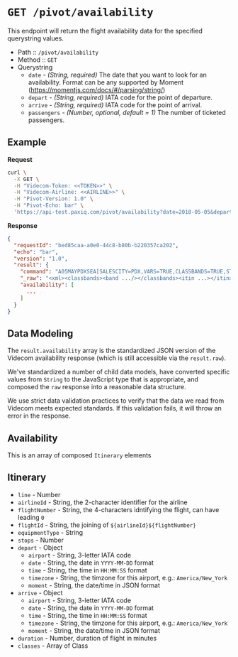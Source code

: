 # `GET /pivot/availability`

This endpoint will return the flight availability data for the specified querystring values.

- Path :: `/pivot/availability`
- Method :: `GET`
- Querystring
  - `date` - *(String, required)* The date that you want to look for an availability. Format can be any supported by Moment (https://momentjs.com/docs/#/parsing/string/)
  - `depart` - *(String, required)* IATA code for the point of departure.
  - `arrive` - *(String, required)* IATA code for the point of arrival.
  - `passengers` - *(Number, optional, default = 1)* The number of ticketed passengers.

## Example

**Request**
```bash
curl \
  -X GET \
  -H "Videcom-Token: <<TOKEN>>" \
  -H "Videcom-Airline: <<AIRLINE>>" \
  -H "Pivot-Version: 1.0" \
  -H "Pivot-Echo: bar" \
  'https://api-test.paxiq.com/pivot/availability?date=2018-05-05&depart=pdx&arrive=sea'
```

**Response**
```json
{
  "requestId": "bed85caa-a0e0-44c8-b80b-b220357ca202",
  "echo": "bar",
  "version": "1.0",
  "result": {
    "command": "A05MAYPDXSEA[SALESCITY=PDX,VARS=TRUE,CLASSBANDS=TRUE,STARTCITY=PDX,SINGLESEG=S,FGNOAV=TRUE,QTYSEATS=1]",
    "_raw": "<xml><classbands><band .../></classbands><itin ...></itin><cal><day .../></cal></xml>",
    "availability": [
      ...
    ]
  }
}
```

## Data Modeling

The `result.availability` array is the standardized JSON version of the Videcom availability response (which is still accessible via the `result.raw`).

We've standardized a number of child data models, have converted specific values from `String` to the JavaScript type that is appropriate, and composed the `raw` response into a reasonable data structure.

We use strict data validation practices to verify that the data we read from Videcom meets expected standards. If this validation fails, it will throw an error in the response.

## Availability

This is an array of composed `Itinerary` elements

## Itinerary

- `line` - Number
- `airlineId` - String, the 2-character identifier for the airline
- `flightNumber` - String, the 4-characters idntifying the flight, can have leading `0`
- `flightId` - String, the joining of `${airlineId}${flightNumber}`
- `equipmentType` - String
- `stops` - Number
- `depart` - Object
  - `airport` - String, 3-letter IATA code
  - `date` - String, the date in `YYYY-MM-DD` format
  - `time` - String, the time in `HH:MM:SS` format
  - `timezone` - String, the timzone for this airport, e.g.: `America/New_York`
  - `moment` - String, the date/time in JSON format
- `arrive` - Object
  - `airport` - String, 3-letter IATA code
  - `date` - String, the date in `YYYY-MM-DD` format
  - `time` - String, the time in `HH:MM:SS` format
  - `timezone` - String, the timzone for this airport, e.g.: `America/New_York`
  - `moment` - String, the date/time in JSON format
- `duration` - Number, duration of flight in minutes
- `classes` - Array of Class
